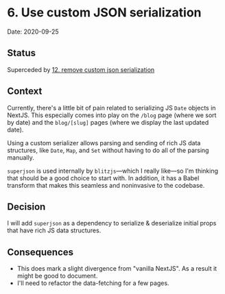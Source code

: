 # 6. Use custom JSON serialization

Date: 2020-09-25

## Status

Superceded by [12. remove custom json serialization](0012-remove-custom-json-serialization.md)

## Context

Currently, there's a little bit of pain related to serializing JS `Date` objects in NextJS. This especially comes into play on the `/blog` page (where we sort by date) and the `blog/[slug]` pages (where we display the last updated date).

Using a custom serializer allows parsing and sending of rich JS data structures, like `Date`, `Map`, and `Set` without having to do all of the parsing manually.

`superjson` is used internally by `blitzjs`—which I really like—so I'm thinking that should be a good choice to start with. In addition, it has a Babel transform that makes this seamless and noninvasive to the codebase.

## Decision

I will add `superjson` as a dependency to serialize & deserialize initial props that have rich JS data structures.

## Consequences

- This does mark a slight divergence from "vanilla NextJS". As a result it might be good to document.
- I'll need to refactor the data-fetching for a few pages.
